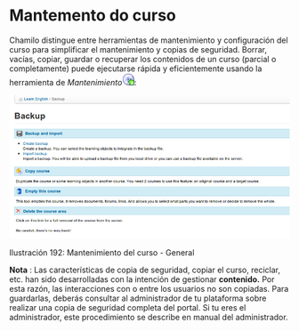 # Mantemento do curso

Chamilo distingue entre herramientas de mantenimiento y configuración del curso para simplificar el mantenimiento y copias de seguridad. Borrar, vacías, copiar, guardar o recuperar los contenidos de un curso \(parcial o completamente\) puede ejecutarse rápida y eficientemente usando la herramienta de _Mantenimiento_![](../../.gitbook/assets/graphics329%20%284%29.gif):

![](../../.gitbook/assets/images250%20%284%29.png)

Ilustración 192: Mantenimiento del curso - General

**Nota** : Las características de copia de seguridad, copiar el curso, reciclar, etc. han sido desarrolladas con la intención de gestionar **contenido.** Por esta razón, las interacciones con o entre los usuarios no son copiadas. Para guardarlas, deberás consultar al administrador de tu plataforma sobre realizar una copia de seguridad completa del portal. Si tu eres el administrador, este procedimiento se describe en manual del administrador.

